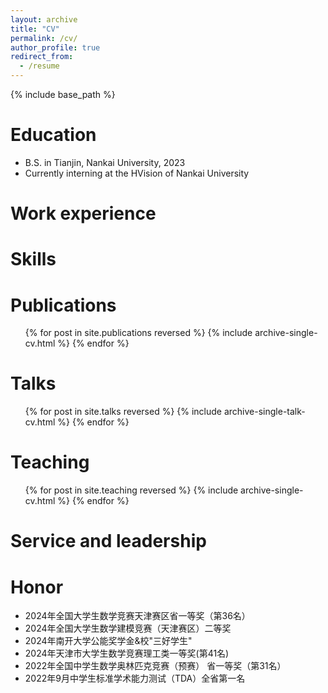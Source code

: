 ```yaml
---
layout: archive
title: "CV"
permalink: /cv/
author_profile: true
redirect_from:
  - /resume
---
```


{% include base_path %}

Education
======
* B.S. in Tianjin, Nankai University, 2023
* Currently interning at the HVision of Nankai University

Work experience
======

  
Skills
======

Publications
======
  <ul>{% for post in site.publications reversed %}
    {% include archive-single-cv.html %}
  {% endfor %}</ul>
  
Talks
======
  <ul>{% for post in site.talks reversed %}
    {% include archive-single-talk-cv.html  %}
  {% endfor %}</ul>
  
Teaching
======
  <ul>{% for post in site.teaching reversed %}
    {% include archive-single-cv.html %}
  {% endfor %}</ul>
  
Service and leadership
======

Honor
======
* 2024年全国大学生数学竞赛天津赛区省一等奖（第36名）
* 2024年全国大学生数学建模竞赛（天津赛区）二等奖
* 2024年南开大学公能奖学金&校"三好学生"
* 2024年天津市大学生数学竞赛理工类一等奖(第41名)
* 2022年全国中学生数学奥林匹克竞赛（预赛） 省一等奖（第31名）
* 2022年9月中学生标准学术能力测试（TDA）全省第一名
